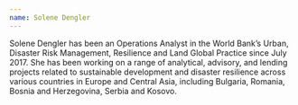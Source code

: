 ```yaml
---
name: Solene Dengler
---
```

Solene Dengler has been an Operations Analyst in the World Bank’s Urban, Disaster Risk Management, Resilience and Land Global Practice since July 2017. She has been working on a range of analytical, advisory, and lending projects related to sustainable development and disaster resilience across various countries in Europe and Central Asia, including Bulgaria, Romania, Bosnia and Herzegovina, Serbia and Kosovo.
